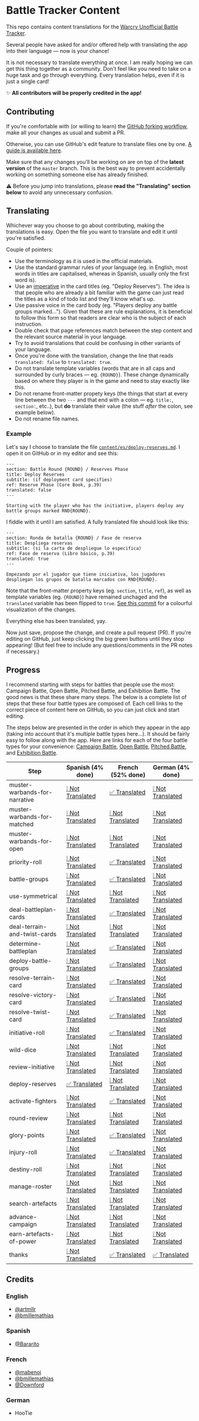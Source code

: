 # Battle Tracker Content

This repo contains content translations for the [Warcry Unofficial Battle Tracker](https://tracker.warcryunofficial.com).

Several people have asked for and/or offered help with translating the app into their language — now is your chance!

It is not necessary to translate everything at once. I am really hoping we can get this thing together as a community. Don't feel like you need to take on a huge task and go through everything. Every translation helps, even if it is just a single card!

:sparkles: **All contributors will be properly credited in the app!**

## Contributing

If you're comfortable with (or willing to learn) the [GitHub forking workflow](https://guides.github.com/activities/forking/), make all your changes as usual and submit a PR.

Otherwise, you can use GitHub's edit feature to translate files one by one. [A guide is available here](https://help.github.com/en/github/managing-files-in-a-repository/editing-files-in-your-repository).

Make sure that any changes you'll be working on are on top of the **latest version** of the `master` branch. This is the best way to prevent accidentally working on something someone else has already finished.

:warning: Before you jump into translations, please **read the "Translating" section below** to avoid any unnecessary confusion.

## Translating

Whichever way you choose to go about contributing, making the translations is easy. Open the file you want to translate and edit it until you're satisfied.

Couple of pointers:

- Use the terminology as it is used in the official materials.
- Use the standard grammar rules of your language (eg. in English, most words in titles are capitalised, whereas in Spanish, usually only the first word is).
- Use an [imperative](https://en.wikipedia.org/wiki/Imperative_mood) in the card titles (eg. "Deploy Reserves"). The idea is that people who are already a bit familiar with the game can just read the titles as a kind of todo list and they'll know what's up.
- Use passive voice in the card body (eg. "Players deploy any battle groups marked..."). Given that these are rule explanations, it is beneficial to follow this form so that readers are clear who is the subject of each instruction.
- Double check that page references match between the step content and the relevant source material in your language.
- Try to avoid translations that could be confusing in other variants of your language.
- Once you're done with the translation, change the line that reads `translated: false` to `translated: true`.
- Do not translate template variables (words that are in all caps and surrounded by curly braces — eg. `{ROUND}`). These change dynamically based on where they player is in the game and need to stay exactly like this.
- Do not rename front-matter propety keys (the things that start at every line between the two `---` and that end with a colon — eg. `title:`, `section:`, etc..), but **do** translate their value (the stuff _after_ the colon, see example below).
- Do not rename file names.

### Example

Let's say I choose to translate the file [`content/es/deploy-reserves.md`](./content/es/deploy-reserves.md). I open it on GitHub or in my editor and see this:

```
---
section: Battle Round {ROUND} / Reserves Phase
title: Deploy Reserves
subtitle: (if deployment card specifies)
ref: Reserve Phase (Core Book, p.39)
translated: false
---

Starting with the player who has the initiative, players deploy any battle groups marked RND{ROUND}.
```

I fiddle with it until I am satisfied. A fully translated file should look like this:

```
---
section: Ronda de batalla {ROUND} / Fase de reserva
title: Despliega reservas
subtitle: (si la carta de despliegue lo especifica)
ref: Fase de reserva (Libro básico, p.39)
translated: true
---

Empezando por el jugador que tiene iniciativa, los jugadores despliegan los grupos de batalla marcados con RND{ROUND}.
```

Note that the front-matter property keys (eg. `section`, `title`, `ref`), as well as template variables (eg. `{ROUND}`) have remained unchaged and the `translated` variable has been flipped to `true`. [See this commit](https://github.com/arturmuller/battle-tracker-content/commit/49ffaeabf0fefce24b164649cb8fd08db750265f) for a colourful visualization of the changes.

Everything else has been translated, yay.

Now just save, propose the change, and create a pull request (PR). If you're editing on GitHub, just keep clicking the big green buttons until they stop appearing! (But feel free to include any questions/comments in the PR notes if necessary.)

## Progress

I recommend starting with steps for battles that people use the most: Campaign Battle, Open Battle, Pitched Battle, and Exhibition Battle. The good news is that these share many steps. The below is a complete list of steps that these four battle types are composed of. Each cell links to the correct piece of content here on GitHub, so you can just click and start editing.

The steps below are presented in the order in which they appear in the app (taking into account that it's multiple battle types here...). It should be fairly easy to follow along with the app. Here are links for each of the four battle types for your convenience: [Campaign Battle](https://tracker.warcryunofficial.com/campaign-battle), [Open Battle](https://tracker.warcryunofficial.com/open-battle), [Pitched Battle](https://tracker.warcryunofficial.com/pitched-battle), and [Exhibition Battle](https://tracker.warcryunofficial.com/exhibition-battle).

| Step                          | Spanish (4% done)                                                                  | French (52% done)                                                                  | German (4% done)                                                                   |
| ----------------------------- | ---------------------------------------------------------------------------------- | ---------------------------------------------------------------------------------- | ---------------------------------------------------------------------------------- |
| muster-warbands-for-narrative | [:grey_exclamation: Not Translated](./content/es/muster-warbands-for-narrative.md) | [:white_check_mark: Translated](./content/fr/muster-warbands-for-narrative.md)     | [:grey_exclamation: Not Translated](./content/de/muster-warbands-for-narrative.md) |
| muster-warbands-for-matched   | [:grey_exclamation: Not Translated](./content/es/muster-warbands-for-matched.md)   | [:grey_exclamation: Not Translated](./content/fr/muster-warbands-for-matched.md)   | [:grey_exclamation: Not Translated](./content/de/muster-warbands-for-matched.md)   |
| muster-warbands-for-open      | [:grey_exclamation: Not Translated](./content/es/muster-warbands-for-open.md)      | [:grey_exclamation: Not Translated](./content/fr/muster-warbands-for-open.md)      | [:grey_exclamation: Not Translated](./content/de/muster-warbands-for-open.md)      |
| priority-roll                 | [:grey_exclamation: Not Translated](./content/es/priority-roll.md)                 | [:white_check_mark: Translated](./content/fr/priority-roll.md)                     | [:grey_exclamation: Not Translated](./content/de/priority-roll.md)                 |
| battle-groups                 | [:grey_exclamation: Not Translated](./content/es/battle-groups.md)                 | [:white_check_mark: Translated](./content/fr/battle-groups.md)                     | [:grey_exclamation: Not Translated](./content/de/battle-groups.md)                 |
| use-symmetrical               | [:grey_exclamation: Not Translated](./content/es/use-symmetrical.md)               | [:grey_exclamation: Not Translated](./content/fr/use-symmetrical.md)               | [:grey_exclamation: Not Translated](./content/de/use-symmetrical.md)               |
| deal-battleplan-cards         | [:grey_exclamation: Not Translated](./content/es/deal-battleplan-cards.md)         | [:white_check_mark: Translated](./content/fr/deal-battleplan-cards.md)             | [:grey_exclamation: Not Translated](./content/de/deal-battleplan-cards.md)         |
| deal-terrain-and-twist-cards  | [:grey_exclamation: Not Translated](./content/es/deal-terrain-and-twist-cards.md)  | [:grey_exclamation: Not Translated](./content/fr/deal-terrain-and-twist-cards.md)  | [:grey_exclamation: Not Translated](./content/de/deal-terrain-and-twist-cards.md)  |
| determine-battleplan          | [:grey_exclamation: Not Translated](./content/es/determine-battleplan.md)          | [:white_check_mark: Translated](./content/fr/determine-battleplan.md)              | [:grey_exclamation: Not Translated](./content/de/determine-battleplan.md)          |
| deploy-battle-groups          | [:grey_exclamation: Not Translated](./content/es/deploy-battle-groups.md)          | [:white_check_mark: Translated](./content/fr/deploy-battle-groups.md)              | [:grey_exclamation: Not Translated](./content/de/deploy-battle-groups.md)          |
| resolve-terrain-card          | [:grey_exclamation: Not Translated](./content/es/resolve-terrain-card.md)          | [:white_check_mark: Translated](./content/fr/resolve-terrain-card.md)              | [:grey_exclamation: Not Translated](./content/de/resolve-terrain-card.md)          |
| resolve-victory-card          | [:grey_exclamation: Not Translated](./content/es/resolve-victory-card.md)          | [:white_check_mark: Translated](./content/fr/resolve-victory-card.md)              | [:grey_exclamation: Not Translated](./content/de/resolve-victory-card.md)          |
| resolve-twist-card            | [:grey_exclamation: Not Translated](./content/es/resolve-twist-card.md)            | [:white_check_mark: Translated](./content/fr/resolve-twist-card.md)                | [:grey_exclamation: Not Translated](./content/de/resolve-twist-card.md)            |
| initiative-roll               | [:grey_exclamation: Not Translated](./content/es/initiative-roll.md)               | [:white_check_mark: Translated](./content/fr/initiative-roll.md)                   | [:grey_exclamation: Not Translated](./content/de/initiative-roll.md)               |
| wild-dice                     | [:grey_exclamation: Not Translated](./content/es/wild-dice.md)                     | [:grey_exclamation: Not Translated](./content/fr/wild-dice.md)                     | [:grey_exclamation: Not Translated](./content/de/wild-dice.md)                     |
| review-initiative             | [:grey_exclamation: Not Translated](./content/es/review-initiative.md)             | [:grey_exclamation: Not Translated](./content/fr/review-initiative.md)             | [:grey_exclamation: Not Translated](./content/de/review-initiative.md)             |
| deploy-reserves               | [:white_check_mark: Translated](./content/es/deploy-reserves.md)                   | [:grey_exclamation: Not Translated](./content/fr/deploy-reserves.md)               | [:grey_exclamation: Not Translated](./content/de/deploy-reserves.md)               |
| activate-fighters             | [:grey_exclamation: Not Translated](./content/es/activate-fighters.md)             | [:white_check_mark: Translated](./content/fr/activate-fighters.md)                 | [:grey_exclamation: Not Translated](./content/de/activate-fighters.md)             |
| round-review                  | [:grey_exclamation: Not Translated](./content/es/round-review.md)                  | [:grey_exclamation: Not Translated](./content/fr/round-review.md)                  | [:grey_exclamation: Not Translated](./content/de/round-review.md)                  |
| glory-points                  | [:grey_exclamation: Not Translated](./content/es/glory-points.md)                  | [:white_check_mark: Translated](./content/fr/glory-points.md)                      | [:grey_exclamation: Not Translated](./content/de/glory-points.md)                  |
| injury-roll                   | [:grey_exclamation: Not Translated](./content/es/injury-roll.md)                   | [:white_check_mark: Translated](./content/fr/injury-roll.md)                       | [:grey_exclamation: Not Translated](./content/de/injury-roll.md)                   |
| destiny-roll                  | [:grey_exclamation: Not Translated](./content/es/destiny-roll.md)                  | [:grey_exclamation: Not Translated](./content/fr/destiny-roll.md)                  | [:grey_exclamation: Not Translated](./content/de/destiny-roll.md)                  |
| manage-roster                 | [:grey_exclamation: Not Translated](./content/es/manage-roster.md)                 | [:grey_exclamation: Not Translated](./content/fr/manage-roster.md)                 | [:grey_exclamation: Not Translated](./content/de/manage-roster.md)                 |
| search-artefacts              | [:grey_exclamation: Not Translated](./content/es/search-artefacts.md)              | [:grey_exclamation: Not Translated](./content/fr/search-artefacts.md)              | [:grey_exclamation: Not Translated](./content/de/search-artefacts.md)              |
| advance-campaign              | [:grey_exclamation: Not Translated](./content/es/advance-campaign.md)              | [:grey_exclamation: Not Translated](./content/fr/advance-campaign.md)              | [:grey_exclamation: Not Translated](./content/de/advance-campaign.md)              |
| earn-artefacts-of-power       | [:grey_exclamation: Not Translated](./content/es/earn-artefacts-of-power.md)       | [:grey_exclamation: Not Translated](./content/fr/earn-artefacts-of-power.md)       | [:grey_exclamation: Not Translated](./content/de/earn-artefacts-of-power.md)       |
| thanks                        | [:grey_exclamation: Not Translated](./content/es/thanks.md)                        | [:white_check_mark: Translated](./content/fr/thanks.md)                            | [:white_check_mark: Translated](./content/de/thanks.md)                            |

## Credits

### English

- [@artmllr](https://www.reddit.com/user/artmllr)
- [@bmillemathias](https://github.com/bmillemathias)

### Spanish

- [@Bararito](https://github.com/Bararito)

### French

- [@mabenoi](https://github.com/mabenoi)
- [@bmillemathias](https://github.com/bmillemathias)
- [@Downford](https://github.com/Downford)

### German

- HooTie
